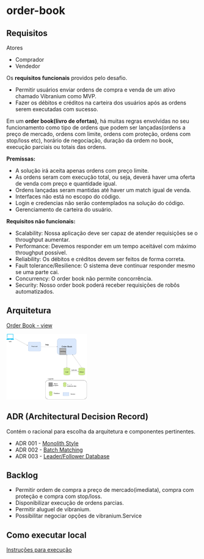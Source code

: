 # order-book

## Requisitos

Atores
* Comprador
* Vendedor

Os **requisitos funcionais** providos pelo desafio.
* Permitir usuários enviar ordens de compra e venda de um ativo chamado Vibranium como MVP.
* Fazer os débitos e créditos na carteira dos usuários após as ordens serem executadas com sucesso.

Em um **order book(livro de ofertas)**, há muitas regras envolvidas no seu funcionamento como tipo de ordens que podem ser lançadas(ordens a preço de mercado, ordens com limite, ordens com proteção, ordens com stop/loss etc), horário de negociação, duração da ordem no book, execução parciais ou totais das ordens.

**Premissas:**
* A solução irá aceita apenas ordens com preço limite.
* As ordens seram com execução total, ou seja, deverá haver uma oferta de venda com preço e quantidade igual.
* Ordens lançadas seram mantidas até haver um match igual de venda.
* Interfaces não está no escopo do código.
* Login e credencias não serão contemplados na solução do código.
* Gerenciamento de carteira do usuário.

**Requisitos não funcionais:**
* Scalability: Nossa aplicação deve ser capaz de atender requisições se o throughput aumentar.
* Performance: Devemos responder em um tempo aceitável com máximo throughput possível.
* Reliability: Os débitos e créditos devem ser feitos de forma correta.
* Fault tolerance/Resilience: O sistema deve continuar responder mesmo se uma parte cai.
* Concurrency: O order book não permite concorrência.
* Security: Nosso order book poderá receber requisições de robôs automatizados.

## Arquitetura

[Order Book - view](ADRs/ADR001-monolith-architecture.md)

![](docs/images/architecture_15.png)


## ADR (Architectural Decision Record)
Contém o racional para escolha da arquitetura e componentes pertinentes.

* ADR 001 - [Monolith Style](https://github.com/monteirocicero/order-book/blob/main/ADRs/ADR001-monolith-architecture.md)
* ADR 002 - [Batch Matching](https://github.com/monteirocicero/order-book/blob/main/ADRs/ADR001-monolith-architecture.md)
* ADR 003 - [Leader/Follower Database](https://github.com/monteirocicero/order-book/blob/main/ADRs/ADR001-monolith-architecture.md)


## Backlog
* Permitir ordem de compra a preço de mercado(imediata), compra com proteção e compra com stop/loss.
* Disponibilizar execução de ordens parcias.
* Permitir aluguel de vibranium.
* Possibilitar negociar opções de vibranium.Service


## Como executar local
[Instruções para execução](https://github.com/monteirocicero/order-book/blob/main/docs/how-to-run-the-application.md)

